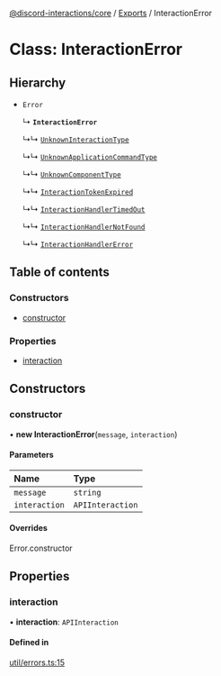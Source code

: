 [@discord-interactions/core](../README.md) / [Exports](../modules.md) / InteractionError

# Class: InteractionError

## Hierarchy

- `Error`

  ↳ **`InteractionError`**

  ↳↳ [`UnknownInteractionType`](UnknownInteractionType.md)

  ↳↳ [`UnknownApplicationCommandType`](UnknownApplicationCommandType.md)

  ↳↳ [`UnknownComponentType`](UnknownComponentType.md)

  ↳↳ [`InteractionTokenExpired`](InteractionTokenExpired.md)

  ↳↳ [`InteractionHandlerTimedOut`](InteractionHandlerTimedOut.md)

  ↳↳ [`InteractionHandlerNotFound`](InteractionHandlerNotFound.md)

  ↳↳ [`InteractionHandlerError`](InteractionHandlerError.md)

## Table of contents

### Constructors

- [constructor](InteractionError.md#constructor)

### Properties

- [interaction](InteractionError.md#interaction)

## Constructors

### constructor

• **new InteractionError**(`message`, `interaction`)

#### Parameters

| Name | Type |
| :------ | :------ |
| `message` | `string` |
| `interaction` | `APIInteraction` |

#### Overrides

Error.constructor

## Properties

### interaction

• **interaction**: `APIInteraction`

#### Defined in

[util/errors.ts:15](https://github.com/ssMMiles/discord-interactions/blob/41cab1d/packages/core/src/util/errors.ts#L15)
